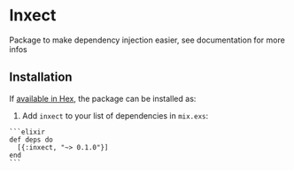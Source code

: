 # Inxect

Package to make dependency injection easier, see documentation for more infos

## Installation

If [available in Hex](https://hex.pm/docs/publish), the package can be installed as:

  1. Add `inxect` to your list of dependencies in `mix.exs`:

    ```elixir
    def deps do
      [{:inxect, "~> 0.1.0"}]
    end
    ```

